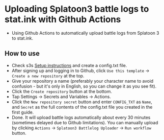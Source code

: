 # Uploading Splatoon3 battle logs to stat.ink with Github Actions
- Using Github Actions to automatically upload battle logs from Splatoon 3 to stat.ink.

## How to use
- Check s3s [Setup instructions](https://github.com/frozenpandaman/s3s#setup-instructions-) and create a config.txt file.
- After signing up and logging in to Github, click `Use this template` -> `Create a new repository` at the top.
- Give your repository a name (preferably your character name to avoid confusion - but it's only in English, so you can change it as you see fit).
- Click the `Create repository` button at the bottom.
- Tap Settings -> Secrets and Variables -> Actions.
- Click the `New repository secret` button and enter `CONFIG_TXT` as `Name`, and `Secret` as the full contents of the config.txt file you created in the first guide.
- Done. It will upload battle logs automatically about every 30 minutes (sometimes delayed due to Github limitations). You can manually upload by clicking `Actions` -> `Splatoon3 Battlelog Uploader` -> `Run workflow` button.
